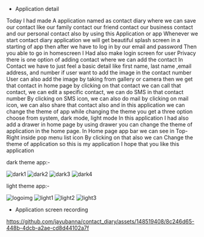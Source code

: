 * Application detail 

Today I had made A application named as contact diary where we can save our contact like our family contact our friend contact our business contact and our personal contact also by using this Application or app Whenever we start contact diary application we will get beautiful splash screen in a starting of app then after we have to log in by our email and password Then you able to go in homescreen I Had also make login screen for user Privacy there is one option of adding contact where we can add the contact In Contact we have to just feel a basic detail like first name, last name ,email address, and number if user want to add the image in the contact number User can also add the image by taking from gallery or camera then we get that contact in home page by clicking on that contact we can call that contact, we can edit a specific contact, we can do SMS in that contact number By clicking on SMS icon, we can also do mail by clicking on mail icon, we can also share that contact also and in this application we can change the theme of app while changing the theme you get a three option choose from system, dark mode, light mode In this application I had also add a drawer in home page by using drawer you can change the theme of application in the home page. In Home page app bar we can see in Top-Right inside pop menu list icon By clicking on that also we can Change the theme of application so this is my application I hope that you like this application



dark theme app:-

![dark1](https://github.com/jayubanna/contact_diary/assets/148519408/9ba73c17-bfd0-4eab-98ae-1815db7f4bd0)
![dark2](https://github.com/jayubanna/contact_diary/assets/148519408/87ad9b08-d062-407b-9621-35258ac7c46f)
![dark3](https://github.com/jayubanna/contact_diary/assets/148519408/b07f2d22-92c0-4ec7-8351-b853add2d056)
![dark4](https://github.com/jayubanna/contact_diary/assets/148519408/e1278667-26bb-41a1-84c8-dccfb1f8b5fa)


light theme app:-

![logoimg](https://github.com/jayubanna/contact_diary/assets/148519408/de2da561-56fc-49c9-b799-5335309cedf0)
![light1](https://github.com/jayubanna/contact_diary/assets/148519408/c64c6d8c-48a0-4041-acc5-14f7ecf0e49b)
![light2](https://github.com/jayubanna/contact_diary/assets/148519408/a3cf0837-6ea8-4481-b33f-5cb4c92096f4)
![light3](https://github.com/jayubanna/contact_diary/assets/148519408/60e7211a-7f69-44c4-8091-c5361a1ae4df)


* Application screen recording


https://github.com/jayubanna/contact_diary/assets/148519408/8c246d65-448b-4dcb-a2ae-cd8d44102a7f


   























